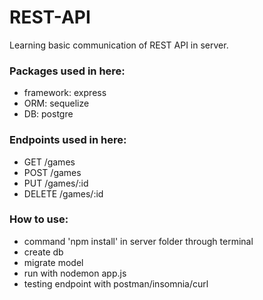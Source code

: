 # REST-API

Learning basic communication of REST API in server.

### Packages used in here: 

- framework: express
- ORM: sequelize
- DB: postgre

### Endpoints used in here:

- GET /games
- POST /games
- PUT /games/:id
- DELETE /games/:id

### How to use:

- command 'npm install' in server folder through terminal
- create db
- migrate model
- run with nodemon app.js
- testing endpoint with postman/insomnia/curl
